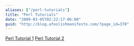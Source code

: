```yaml
---
aliases: ["/perl-tutorials"]
title: "Perl Tutorials"
date: "2009-03-05T02:22:17-06:00"
guid: "http://blog.afoolishmanifesto.com/?page_id=370"
---
```

[Perl Tutorial 1](/perl-tutorials/perl-1-and-a-little-bit-of-linux) [Perl Tutorial 2](/perl-tutorials/perl-2)
